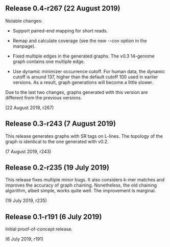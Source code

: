 Release 0.4-r267 (22 August 2019)
---------------------------------

Notable changes:

 * Support paired-end mapping for short reads.

 * Remap and calculate coverage (see the new --cov option in the manpage).

 * Fixed multiple edges in the generated graphs. The v0.3 14-genome graph
   contains one multiple edge.

 * Use dynamic minimizer occurrence cutoff. For human data, the dynamic cutoff
   is around 137, higher than the default cutoff 100 used in earlier versions.
   As a result, graph generations will become a little slower.

Due to the last two changes, graphs generated with this version are different
from the previous versions.

(22 August 2019, r267)



Release 0.3-r243 (7 August 2019)
--------------------------------

This release generates graphs with SR tags on L-lines. The topology of the
graph is identical to the one generated with v0.2.

(7 August 2019, r243)



Release 0.2-r235 (19 July 2019)
-------------------------------

This release fixes multiple minor bugs. It also considers k-mer matches and
improves the accuracy of graph chaining. Nonetheless, the old chaining
algorithm, albeit simple, works quite well. The improvement is marginal.

(19 July 2019, r235)



Release 0.1-r191 (6 July 2019)
------------------------------

Initial proof-of-concept release.

(6 July 2019, r191)
